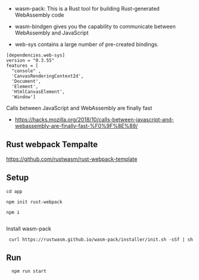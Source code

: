 
- wasm-pack: This is a Rust tool for building Rust-generated WebAssembly code

- wasm-bindgen gives you the capability to communicate between WebAssembly and JavaScript

- web-sys contains a large number of pre-created bindings.
```
[dependencies.web-sys]
version = "0.3.55"
features = [
  "console" ,
  'CanvasRenderingContext2d',
  'Document',
  'Element',
  'HtmlCanvasElement',
  'Window']
```

Calls between JavaScript and WebAssembly are finally fast
- https://hacks.mozilla.org/2018/10/calls-between-javascript-and-webassembly-are-finally-fast-%F0%9F%8E%89/

## Rust webpack Tempalte
https://github.com/rustwasm/rust-webpack-template


## Setup
```
cd app

npm init rust-webpack

npm i


```

Install wasm-pack
```
 curl https://rustwasm.github.io/wasm-pack/installer/init.sh -sSf | sh

```


## Run
```
  npm run start
```